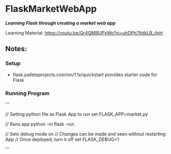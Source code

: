 # FlaskMarketWebApp
**_Learning Flask through creating a market web app_**

Learning Material: https://youtu.be/Qr4QMBUPxWo?si=uhDPh79dkLB_iInH

## Notes:
### Setup
- flask.palletsprojects.com/en/1.1x/quickstart provides starter code for Flask

### Running Program

'''

// Setting python file as Flask App to run
set FLASK_APP=market.py

// Runs app
python -m flask -run

// Sets debug mode on
// Changes can be made and seen without restarting App
// Once deployed, turn it off
set FLASK_DEBUG=1

'''
